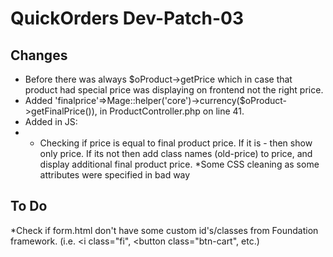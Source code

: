 QuickOrders Dev-Patch-03
=============
Changes
-------------
* Before there was always $oProduct->getPrice which in case that product had special price was displaying on frontend not the right price.
* Added 'finalprice'=>Mage::helper('core')->currency($oProduct->getFinalPrice()), in ProductController.php on line 41. 
* Added in JS:
* * Checking if price is equal to final product price. If it is - then show only price. If its not then add class names (old-price) to price, and display additional final product price. 
*Some CSS cleaning as some attributes were specified in bad way

To Do
---------
*Check if form.html don't have some custom id's/classes from Foundation framework. (i.e. <i class="fi", <button class="btn-cart", etc.) 

